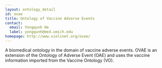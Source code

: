 ```yaml
---
layout: ontology_detail
id: ovae
title: Ontology of Vaccine Adverse Events
contact:
  email: Yongqunh He
  label: yongqunh@med.umich.edu
homepage: http://www.violinet.org/ovae/
---
```


A biomedical ontology in the domain of vaccine adverse events. OVAE is an extension of the Ontology of Adverse Event (OAE) and uses the vaccine information imported from the Vaccine Ontology (VO). 
